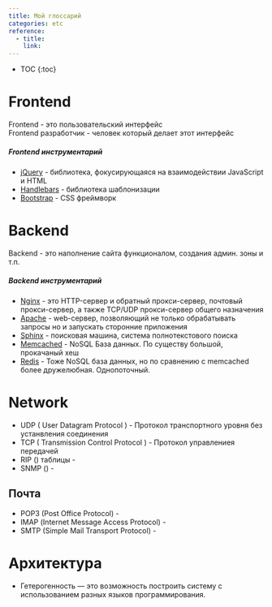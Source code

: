 ```yaml
---
title: Мой глоссарий
categories: etc
reference:
  - title:
    link:
---
```


* TOC 
{:toc}

# Frontend

Frontend - это пользовательский интерфейс  
Frontend разработчик - человек который делает этот интерфейс

##### Frontend инструментарий
* [jQuery](https://jquery.com/) - библиотека, фокусирующаяся на взаимодействии JavaScript и HTML
* [Handlebars](http://handlebarsjs.com/) - библиотека шаблонизации
* [Bootstrap](http://getbootstrap.com/) - CSS фреймворк

# Backend
Backend - это наполнение сайта функционалом, создания админ. зоны и т.п.

##### Backend инструментарий
* [Nginx](https://nginx.org/) - это HTTP-сервер и обратный прокси-сервер, почтовый прокси-сервер, а также TCP/UDP прокси-сервер общего назначения
* [Apache](https://httpd.apache.org/) - web-сервер, позволяющий не только обрабатывать запросы но и запускать сторонние приложения
* [Sphinx](http://sphinxsearch.com/) - поисковая машина, система полнотекстового поиска
* [Memcached](https://memcached.org/) - NoSQL База данных. По существу большой, прокачаный хеш
* [Redis](https://redis.io/) - Тоже NoSQL база данных, но по сравнению с memcached более дружелюбная. Однопоточный. 

# Network

* UDP ( User Datagram Protocol ) - Протокол транспортного уровня без устанвления соединения
* TCP ( Transmission Control Protocol ) - Протокол управлениея передачей
* RIP () таблицы - 
* SNMP () - 

## Почта
* POP3 (Post Office Protocol) - 
* IМAР (Internet Message Access Protocol) - 
* SMTP (Simple Mail Transport Protocol) - 

# Архитектура
* Гетерогенность — это возможность построить систему с использованием разных языков программирования.
